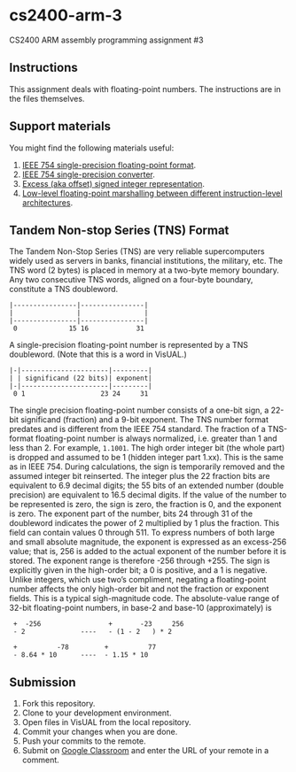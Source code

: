 # cs2400-arm-3
CS2400 ARM assembly programming assignment #3

## Instructions
This assignment deals with floating-point numbers. The instructions are in the files themselves.

## Support materials
You might find the following materials useful:
1. [IEEE 754 single-precision floating-point format](https://en.wikipedia.org/wiki/Single-precision_floating-point_format).
2. [IEEE 754 single-precision converter](https://www.h-schmidt.net/FloatConverter/IEEE754.html).
3. [Excess (aka offset) signed integer representation](https://en.wikipedia.org/wiki/Signed_number_representations#Offset_binary).
4. [Low-level floating-point marshalling between different instruction-level architectures](http://ecet.ecs.uni-ruse.bg/cst06/Docs/cp/SII/II.4.pdf).

## Tandem Non-stop Series (TNS) Format
The Tandem Non-Stop Series (TNS) are very reliable supercomputers widely used as servers in banks, financial institutions, the military, etc. 
The TNS word (2 bytes) is placed in memory at a two-byte memory boundary. Any two consecutive TNS words, aligned on a four-byte boundary, constitute a TNS doubleword.
```
|----------------|----------------| 
|                |                |
|----------------|----------------| 
 0             15 16            31
```
A single-precision floating-point number is represented by a TNS doubleword. (Note that this is a word in VisUAL.)
```
|-|----------------------|---------| 
| | significand (22 bits)| exponent|
|-|----------------------|---------|
 0 1                   23 24     31
```
The single precision floating-point number consists of a one-bit sign, a 22-bit significand (fraction) and a 9-bit exponent. The TNS number format predates and is different from the IEEE 754 standard. 
The fraction of a TNS-format floating-point number is always normalized, i.e. greater than 1 and less than 2. For example, `1.1001`. The high order integer bit (the whole part) is dropped and assumed to be 1 (hidden integer part 1.xx). This is the same as in IEEE 754. During calculations, the sign is temporarily removed and the assumed integer bit reinserted. The integer plus the 22 fraction bits are equivalent to 6.9 decimal digits; the 55 bits of an extended number (double precision) are equivalent to 16.5 decimal digits. If the value of the number to be represented is zero, the sign is zero, the fraction is 0, and the exponent is zero.
The exponent part of the number, bits 24 through 31 of the doubleword indicates the power of 2 multiplied by 1 plus the fraction. This field can contain values 0 through 511. To express numbers of both large and small absolute magnitude, the exponent is expressed as an excess-256 value; that is, 256 is added to the actual exponent of the number before it is stored. The exponent range is therefore -256 through +255.
The sign is explicitly given in the high-order bit; a 0 is positive, and a 1 is negative. Unlike integers, which use two’s compliment, negating a floating-point number affects the only high-order bit and not the fraction or exponent fields. This is a typical sigh-magnitude code. 
The absolute-value range of 32-bit floating-point numbers, in base-2 and base-10 (approximately) is
```
 +  -256                 +       -23     256 
 - 2              ----   - (1 - 2   ) * 2    
 
 +          -78         +          77
 - 8.64 * 10      ----  - 1.15 * 10  
```

## Submission
1. Fork this repository.
2. Clone to your development environment.
3. Open files in VisUAL from the local repository.
4. Commit your changes when you are done.
5. Push your commits to the remote.
6. Submit on [Google Classroom](https://classroom.google.com/u/0/c/Mjc5MjgxMTQ2NzZa/a/MzUwNTU4MjM5ODFa/details) and enter the URL of your remote in a comment.


